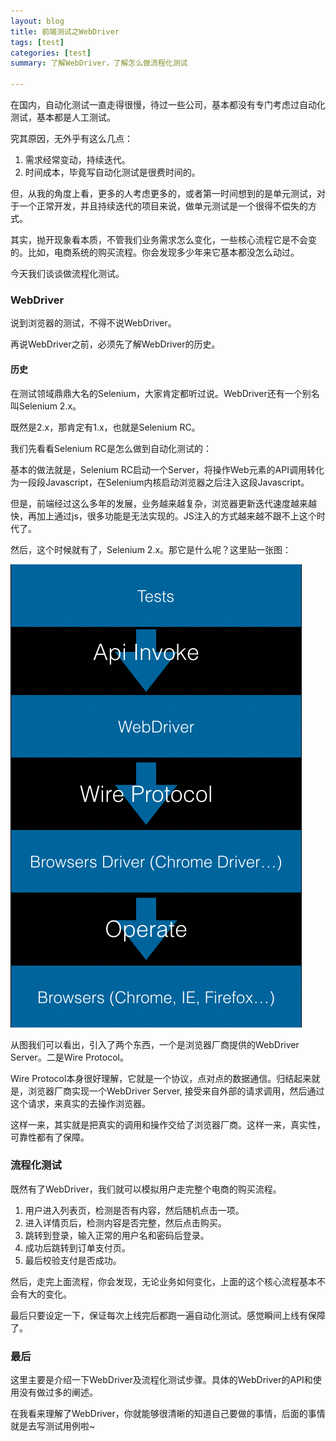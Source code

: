 ```yaml
---
layout: blog
title: 前端测试之WebDriver
tags: [test]
categories: [test]
summary: 了解WebDriver，了解怎么做流程化测试

---
```


在国内，自动化测试一直走得很慢，待过一些公司，基本都没有专门考虑过自动化测试，基本都是人工测试。

究其原因，无外乎有这么几点：

1. 需求经常变动，持续迭代。
2. 时间成本，毕竟写自动化测试是很费时间的。

但，从我的角度上看，更多的人考虑更多的，或者第一时间想到的是单元测试，对于一个正常开发，并且持续迭代的项目来说，做单元测试是一个很得不偿失的方式。

其实，抛开现象看本质，不管我们业务需求怎么变化，一些核心流程它是不会变的。比如，电商系统的购买流程。你会发现多少年来它基本都没怎么动过。

今天我们谈谈做流程化测试。

### WebDriver

说到浏览器的测试，不得不说WebDriver。

再说WebDriver之前，必须先了解WebDriver的历史。

#### 历史

在测试领域鼎鼎大名的Selenium，大家肯定都听过说。WebDriver还有一个别名叫Selenium 2.x。

既然是2.x，那肯定有1.x，也就是Selenium RC。

我们先看看Selenium RC是怎么做到自动化测试的：

基本的做法就是，Selenium RC启动一个Server，将操作Web元素的API调用转化为一段段Javascript，在Selenium内核启动浏览器之后注入这段Javascript。

但是，前端经过这么多年的发展，业务越来越复杂，浏览器更新迭代速度越来越快，再加上通过js，很多功能是无法实现的。JS注入的方式越来越不跟不上这个时代了。

然后，这个时候就有了，Selenium 2.x。那它是什么呢？这里贴一张图：

![webdirver流程图](/static/img/webdriver.png)

从图我们可以看出，引入了两个东西，一个是浏览器厂商提供的WebDriver Server。二是Wire Protocol。

Wire Protocol本身很好理解，它就是一个协议，点对点的数据通信。归结起来就是，浏览器厂商实现一个WebDriver Server, 接受来自外部的请求调用，然后通过这个请求，来真实的去操作浏览器。

这样一来，其实就是把真实的调用和操作交给了浏览器厂商。这样一来，真实性，可靠性都有了保障。

### 流程化测试

既然有了WebDriver，我们就可以模拟用户走完整个电商的购买流程。

1. 用户进入列表页，检测是否有内容，然后随机点击一项。
2. 进入详情页后，检测内容是否完整，然后点击购买。
3. 跳转到登录，输入正常的用户名和密码后登录。
4. 成功后跳转到订单支付页。
5. 最后校验支付是否成功。

然后，走完上面流程，你会发现，无论业务如何变化，上面的这个核心流程基本不会有大的变化。

最后只要设定一下，保证每次上线完后都跑一遍自动化测试。感觉瞬间上线有保障了。

### 最后

这里主要是介绍一下WebDriver及流程化测试步骤。具体的WebDriver的API和使用没有做过多的阐述。

在我看来理解了WebDriver，你就能够很清晰的知道自己要做的事情，后面的事情就是去写测试用例啦~




